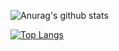 ![Anurag's github stats](https://github-readme-stats.vercel.app/api?username=pm1100tm&show_icons=true&theme=dracula)

[![Top Langs](https://github-readme-stats.vercel.app/api/top-langs/?username=pm1100tm&langs_count=8)](https://github.com/anuraghazra/github-readme-stats)

